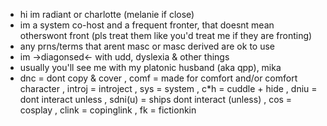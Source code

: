 - hi im radiant or charlotte (melanie if close)
- im a system co-host and a frequent fronter, that doesnt mean otherswont front (pls treat them like you'd treat me if they are fronting)
- any prns/terms that arent masc or masc derived are ok to use
- im ->diagonsed<- with udd, dyslexia & other things
- usually you'll see me with my platonic husband (aka qpp), mika
- dnc = dont copy & cover , comf = made for comfort and/or comfort character , introj = introject , sys = system , c*h = cuddle + hide , dniu = dont interact unless , sdni(u) = ships dont interact (unless) , cos = cosplay , clink = copinglink , fk = fictionkin

